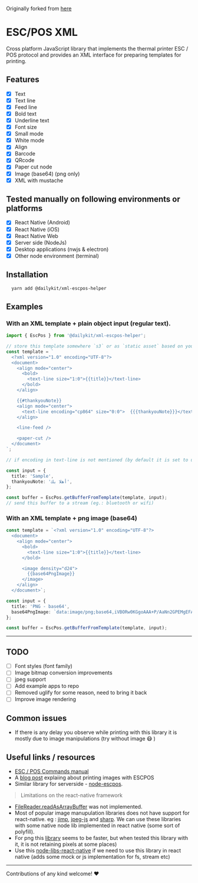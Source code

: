 Originally forked from [here](https://github.com/ingoncalves/escpos-xml)

# ESC/POS XML

Cross platform JavaScript library that implements the thermal printer ESC / POS protocol and provides an XML interface for preparing templates for printing.

## Features

- [x] Text
- [x] Text line
- [x] Feed line
- [x] Bold text
- [x] Underline text
- [x] Font size
- [x] Small mode
- [x] White mode
- [x] Align
- [x] Barcode
- [x] QRcode
- [x] Paper cut node
- [x] Image (base64) (png only)
- [x] XML with mustache

## Tested manually on following environments or platforms

- [x] React Native (Android)
- [x] React Native (iOS)
- [x] React Native Web
- [x] Server side (NodeJs)
- [x] Desktop applications (nwjs &amp; electron)
- [x] Other node environment (terminal)

## Installation

```bash
  yarn add @dailykit/xml-escpos-helper
```

## Examples

### With an XML template + plain object input (regular text).

```ts
import { EscPos } from '@dailykit/xml-escpos-helper';

// store this template somewhere `s3` or as `static asset` based on your preference
const template = `
  <?xml version="1.0" encoding="UTF-8"?>
  <document>
    <align mode="center">
      <bold>
        <text-line size="1:0">{{title}}</text-line>
      </bold>
    </align>

    {{#thankyouNote}}
    <align mode="center">
      <text-line encoding="cp864" size="0:0">  {{{thankyouNote}}}</text-line>
    </align>

    <line-feed />

    <paper-cut />
  </document>
`;

// if encoding in text-line is not mentioned (by default it is set to utf8)

const input = {
  title: 'Sample',
  thankyouNote: 'أهلا بك',
};

const buffer = EscPos.getBufferFromTemplate(template, input);
// send this buffer to a stream (eg.: bluetooth or wifi)
```

### With an XML template + png image (base64)

```ts
const template = `<?xml version="1.0" encoding="UTF-8"?>
  <document>
    <align mode="center">
      <bold>
        <text-line size="1:0">{{title}}</text-line>
      </bold>

      <image density="d24">
        {{base64PngImage}}
      </image>
    </align>
  </document>`;

const input = {
  title: 'PNG - base64',
  base64PngImage: `data:image/png;base64,iVBORw0KGgoAAA+P/AaNn2GPEMgEFAAAAAElFTkSuQmCC`,
};

const buffer = EscPos.getBufferFromTemplate(template, input);
```

---

## TODO

- [ ] Font styles (font family)
- [ ] Image bitmap conversion improvements
- [ ] jpeg support
- [ ] Add example apps to repo
- [ ] Removed uglify for some reason, need to bring it back
- [ ] Improve image rendering

## Common issues

- If there is any delay you observe while printing with this library it is mostly due to image manipulations (try without image :mask: )

## Useful links / resources

- [ESC / POS Commands manual](./resources/ESCPOS_Command_Manual.pdf)
- A [blog post](https://www.visuality.pl/posts/thermal-printer-protocols-for-image-and-text#:~:text=How%20can%20we%20print%20an,command%20language%20of%20thermal%20printers) explaiing about printing images with ESCPOS
- Similar library for serverside - [node-escpos](https://github.com/song940/node-escpos).

> Limitations on the react-native framework

- [FileReader.readAsArrayBuffer](https://github.com/facebook/react-native/issues/21209) was not implemented.
- Most of popular image manupulation libraries does not have support for react-native. eg : [jimp](https://www.npmjs.com/package/jimp), [jpeg-js](https://www.npmjs.com/package/jpeg-js) and [sharp](https://www.npmjs.com/package/sharp). We can use these libraries with some native node lib implemented in react native (some sort of polyfill).
- For png this [library](https://github.com/photopea/UPNG.js) seems to be faster, but when tested this library with it, it is not retaining pixels at some places)
- Use this [node-libs-react-native](https://www.npmjs.com/package/node-libs-react-native) if we need to use this library in react native (adds some mock or js implementation for fs, stream etc)

---

Contributions of any kind welcome! :heart:
